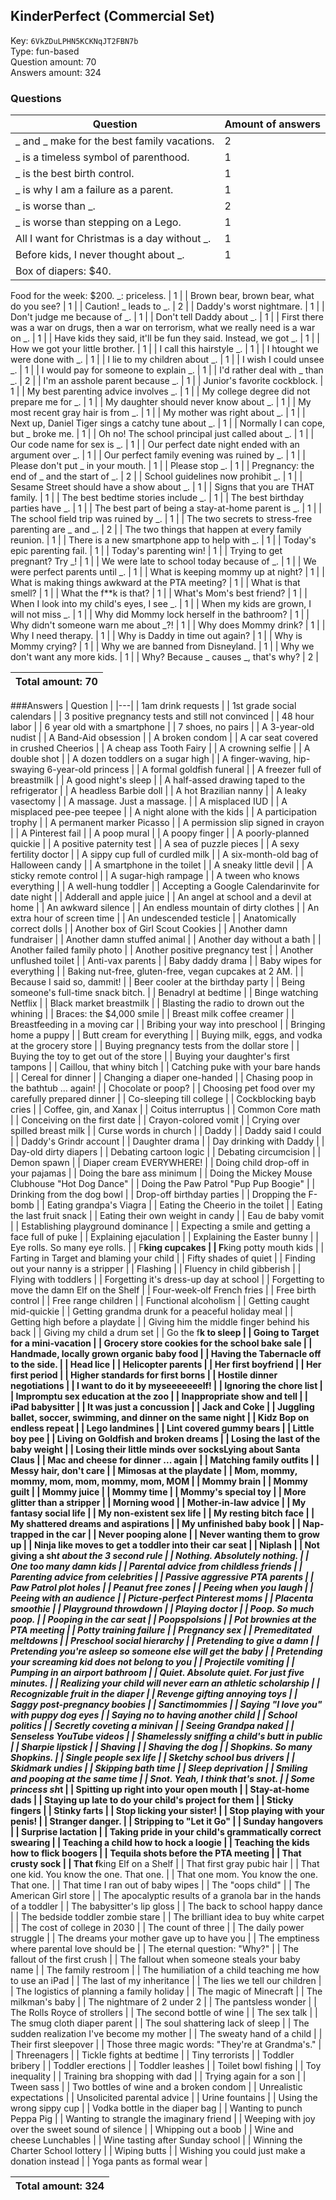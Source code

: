 ## KinderPerfect (Commercial Set)
Key: `6VkZDuLPHN5KCKNqJT2FBN7b`  
Type: fun-based  
Question amount: 70  
Answers amount: 324
### Questions
| Question | Amount of answers |
|---|---|
| _ and _ make for the best family vacations. | 2 |
| _ is a timeless symbol of parenthood. | 1 |
| _ is the best birth control. | 1 |
| _ is why I am a failure as a parent. | 1 |
| _ is worse than _. | 2 |
| _ is worse than stepping on a Lego. | 1 |
| All I want for Christmas is a day without _. | 1 |
| Before kids, I never thought about _. | 1 |
| Box of diapers: $40.
Food for the week: $200.
_: priceless. | 1 |
| Brown bear,
brown bear,
what do
you see? | 1 |
| Caution! _ leads to _. | 2 |
| Daddy's worst nightmare. | 1 |
| Don't judge me because of _. | 1 |
| Don't tell Daddy about _. | 1 |
| First there was a war on drugs, then a war on terrorism, what we really need is a war on _. | 1 |
| Have kids they said, it'll be fun they said. Instead, we got _. | 1 |
| How we got your little brother. | 1 |
| I call this hairstyle _. | 1 |
| I htought we were done with _. | 1 |
| I lie to my children about _. | 1 |
| I wish I could unsee _. | 1 |
| I would pay for someone to explain _. | 1 |
| I'd rather deal with _ than _. | 2 |
| I'm an asshole parent because _. | 1 |
| Junior's favorite cockblock. | 1 |
| My best parenting advice involves _. | 1 |
| My college degree did not prepare me for _. | 1 |
| My daughter should never know about _. | 1 |
| My most recent gray hair is from _. | 1 |
| My mother was right about _. | 1 |
| Next up, Daniel Tiger sings a catchy tune about _. | 1 |
| Normally I can cope, but _ broke me. | 1 |
| Oh no! The school principal just called about _. | 1 |
| Our code name for sex is _. | 1 |
| Our perfect date night ended with an argument over _. | 1 |
| Our perfect family evening was ruined by _. | 1 |
| Please don't put _ in your mouth. | 1 |
| Please stop _. | 1 |
| Pregnancy: the end of _ and the start of _. | 2 |
| School guidelines now prohibit _. | 1 |
| Sesame Street should have a show about _. | 1 |
| Signs that you are THAT family. | 1 |
| The best bedtime stories include _. | 1 |
| The best birthday parties have _. | 1 |
| The best part of being a stay-at-home parent is _. | 1 |
| The school field trip was ruined by _. | 1 |
| The two secrets to stress-free parenting are _ and _. | 2 |
| The two things that happen at every family reunion. | 1 |
| There is a new smartphone app to help with _. | 1 |
| Today's epic parenting fail. | 1 |
| Today's parenting win! | 1 |
| Trying to get pregnant? Try _! | 1 |
| We were late to school today because of _. | 1 |
| We were perfect parents until _. | 1 |
| What is keeping mommy up at night? | 1 |
| What is making things awkward at the PTA meeting? | 1 |
| What is that smell? | 1 |
| What the f**k is that? | 1 |
| What's Mom's best friend? | 1 |
| When I look into my child's eyes, I see _. | 1 |
| When my kids are grown, I will not miss _. | 1 |
| Why did Mommy lock herself in the bathroom? | 1 |
| Why didn't someone warn me about _?! | 1 |
| Why does Mommy drink? | 1 |
| Why I need therapy. | 1 |
| Why is Daddy in time out again? | 1 |
| Why is Mommy crying? | 1 |
| Why we are banned from Disneyland. | 1 |
| Why we don't want any more kids. | 1 |
| Why? Because _ causes _, that's why? | 2 |

|Total amount: 70|
|---|

###Answers
| Question |
|---|
| 1am drink requests |
| 1st grade social calendars |
| 3 positive pregnancy tests and still not convinced |
| 48 hour labor |
| 6 year old with a smartphone |
| 7 shoes, no pairs |
| A 3-year-old nudist |
| A Band-Aid obsession |
| A broken condom |
| A car seat covered in crushed Cheerios |
| A cheap ass Tooth Fairy |
| A crowning selfie |
| A double shot |
| A dozen toddlers on a sugar high |
| A finger-waving, hip-swaying 6-year-old princess |
| A formal goldfish funeral |
| A freezer full of breastmilk |
| A good night's sleep |
| A half-assed drawing taped to the refrigerator |
| A headless Barbie doll |
| A hot Brazilian nanny |
| A leaky vasectomy |
| A massage. Just a massage. |
| A misplaced IUD |
| A misplaced pee-pee teepee |
| A night alone with the kids |
| A participation trophy |
| A permanent marker Picasso |
| A permission slip signed in crayon |
| A Pinterest fail |
| A poop mural |
| A poopy finger |
| A poorly-planned quickie |
| A positive paternity test |
| A sea of puzzle pieces |
| A sexy fertility doctor |
| A sippy cup full of curdled milk |
| A six-month-old bag of Halloween candy |
| A smartphone in the toilet |
| A sneaky little devil |
| A sticky remote control |
| A sugar-high rampage |
| A tween who knows everything |
| A well-hung toddler |
| Accepting a Google Calendarinvite for date night |
| Adderall and apple juice |
| An angel at school and a devil at home |
| An awkward silence |
| An endless mountain of dirty clothes |
| An extra hour of screen time |
| An undescended testicle |
| Anatomically correct dolls |
| Another box of Girl Scout Cookies |
| Another damn fundraiser |
| Another damn stuffed animal |
| Another day without a bath |
| Another failed family photo |
| Another positive pregnancy test |
| Another unflushed toilet |
| Anti-vax parents |
| Baby daddy drama |
| Baby wipes for everything |
| Baking nut-free, gluten-free, vegan cupcakes at 2 AM. |
| Because I said so, dammit! |
| Beer cooler at the birthday party |
| Being someone's full-time snack bitch. |
| Benadryl at bedtime |
| Binge watching Netflix |
| Black market breastmilk |
| Blasting the radio to drown out the whining |
| Braces: the $4,000 smile |
| Breast milk coffee creamer |
| Breastfeeding in a moving car |
| Bribing your way into preschool |
| Bringing home a puppy |
| Butt cream for everything |
| Buying milk, eggs, and vodka at the grocery store |
| Buying pregnancy tests from the dollar store |
| Buying the toy to get out of the store |
| Buying your daughter's first tampons |
| Caillou, that whiny bitch |
| Catching puke with your bare hands |
| Cereal for dinner |
| Changing a diaper one-handed |
| Chasing poop in the bathtub ... again! |
| Chocolate or poop? |
| Choosing pet food over my carefully prepared dinner |
| Co-sleeping till college |
| Cockblocking bayb cries |
| Coffee, gin, and Xanax |
| Coitus interruptus |
| Common Core math |
| Conceiving on the first date |
| Crayon-colored vomit |
| Crying over spilled breast milk |
| Curse words in church |
| Daddy |
| Daddy said I could |
| Daddy's Grindr account |
| Daughter drama |
| Day drinking with Daddy |
| Day-old dirty diapers |
| Debating cartoon logic |
| Debating circumcision |
| Demon spawn |
| Diaper cream EVERYWHERE! |
| Doing child drop-off in your pajamas |
| Doing the bare ass minimum |
| Doing the Mickey Mouse Clubhouse "Hot Dog Dance" |
| Doing the Paw Patrol "Pup Pup Boogie" |
| Drinking from the dog bowl |
| Drop-off birthday parties |
| Dropping the F-bomb |
| Eating grandpa's Viagra |
| Eating the Cheerio in the toilet |
| Eating the last fruit snack |
| Eating their own weight in candy |
| Eau de baby vomit |
| Establishing playground dominance |
| Expecting a smile and getting a face full of puke |
| Explaining ejaculation |
| Explaining the Easter bunny |
| Eye rolls. So many eye rolls. |
| F**king cupcakes |
| F**king potty mouth kids |
| Farting in Target and blaming your child |
| Fifty shades of quiet |
| Finding out your nanny is a stripper |
| Flashing |
| Fluency in child gibberish |
| Flying with toddlers |
| Forgetting it's dress-up day at school |
| Forgetting to move the damn Elf on the Shelf |
| Four-week-olf French fries |
| Free birth control |
| Free range children |
| Functional alcoholism |
| Getting caught mid-quickie |
| Getting grandma drunk for a peaceful holiday meal |
| Getting high before a playdate |
| Giving him the middle finger behind his back |
| Giving my child a drum set |
| Go the f**k to sleep |
| Going to Target for a mini-vacation |
| Grocery store cookies for the school bake sale |
| Handmade, locally grown organic baby food |
| Having the Tabernacle off to the side. |
| Head lice |
| Helicopter parents |
| Her first boyfriend |
| Her first period |
| Higher standards for first borns |
| Hostile dinner negotiations |
| I want to do it by myseeeeeeelf! |
| Ignoring the chore list |
| Impromptu sex education at the zoo |
| Inappropriate show and tell |
| iPad babysitter |
| It was just a concussion |
| Jack and Coke |
| Juggling ballet, soccer, swimming, and dinner on the same night |
| Kidz Bop on endless repeat |
| Lego landmines |
| Lint covered gummy bears |
| Little boy pee |
| Living on Goldfish and broken dreams |
| Losing the last of the baby weight |
| Losing their little minds over socksLying about Santa Claus |
| Mac and cheese for dinner ... again |
| Matching family outfits |
| Messy hair, don't care |
| Mimosas at the playdate |
| Mom, mommy, mommy, mom, mom, mommy, mom, MOM |
| Mommy brain |
| Mommy guilt |
| Mommy juice |
| Mommy time |
| Mommy's special toy |
| More glitter than a stripper |
| Morning wood |
| Mother-in-law advice |
| My fantasy social life |
| My non-existent sex life |
| My resting bitch face |
| My shattered dreams and aspirations |
| My unfinished baby book |
| Nap-trapped in the car |
| Never pooping alone |
| Never wanting them to grow up |
| Ninja like moves to get a toddler into their car seat |
| Niplash |
| Not giving a sh*t about the 3 second rule |
| Nothing. Absolutely nothing. |
| One too many damn kids |
| Parental advice from childless friends |
| Parenting advice from celebrities |
| Passive aggressive PTA parents |
| Paw Patrol plot holes |
| Peanut free zones |
| Peeing when you laugh |
| Peeing with an audience |
| Picture-perfect Pinterest moms |
| Placenta smoothie |
| Playground throwdown |
| Playing doctor |
| Poop. So much poop. |
| Pooping in the car seat |
| Poopspolsions |
| Pot brownies at the PTA meeting |
| Potty training failure |
| Pregnancy sex |
| Premeditated meltdowns |
| Preschool social hierarchy |
| Pretending to give a damn |
| Pretending you're asleep so someone else will get the baby |
| Pretending your screaming kid does not belong to you |
| Projectile vomiting |
| Pumping in an airport bathroom |
| Quiet. Absolute quiet. For just five minutes. |
| Realizing your child will never earn an athletic scholarship |
| Recognizable fruit in the diaper |
| Revenge gifting annoying toys |
| Saggy post-pregnancy boobies |
| Sanctimommies |
| Saying "I love you" with puppy dog eyes |
| Saying no to having another child |
| School politics |
| Secretly coveting a minivan |
| Seeing Grandpa naked |
| Senseless YouTube videos |
| Shamelessly sniffing a child's butt in public |
| Sharpie lipstick |
| Shaving |
| Shaving the dog |
| Shopkins. So many Shopkins. |
| Single people sex life |
| Sketchy school bus drivers |
| Skidmark undies |
| Skipping bath time |
| Sleep deprivation |
| Smiling and pooping at the same time |
| Snot. Yeah, I think that's snot. |
| Some princess sh*t |
| Spitting up right into your open mouth |
| Stay-at-home dads |
| Staying up late to do your child's project for them |
| Sticky fingers |
| Stinky farts |
| Stop licking your sister! |
| Stop playing with your penis! |
| Stranger danger. |
| Stripping to "Let it Go" |
| Sunday hangovers |
| Surprise lactation |
| Taking pride in your child's grammatically correct swearing |
| Teaching a child how to hock a loogie |
| Teaching the kids how to flick boogers |
| Tequila shots before the PTA meeting |
| That crusty sock |
| That f**king Elf on a Shelf |
| That first gray pubic hair |
| That one kid. You know the one. That one. |
| That one mom. You know the one. That one. |
| That time I ran out of baby wipes |
| The "oops child" |
| The American Girl store |
| The apocalyptic results of a granola bar in the hands of a toddler |
| The babysitter's lip gloss |
| The back to school happy dance |
| The bedside toddler zombie stare |
| The brilliant idea to buy white carpet |
| The cost of college in 2030 |
| The count of three |
| The daily power struggle |
| The dreams your mother gave up to have you |
| The emptiness where parental love should be |
| The eternal question: "Why?" |
| The fallout of the first crush |
| The fallout when someone steals your baby name |
| The family restroom |
| The humiliation of a child teaching me how to use an iPad |
| The last of my inheritance |
| The lies we tell our children |
| The logistics of planning a family holiday |
| The magic of Minecraft |
| The milkman's baby |
| The nightmare of 2 under 2 |
| The pantsless wonder |
| The Rolls Royce of strollers |
| The second bottle of wine |
| The sex talk |
| The smug cloth diaper parent |
| The soul shattering lack of sleep |
| The sudden realization I've become my mother |
| The sweaty hand of a child |
| Their first sleepover |
| Those three magic words: "They're at Grandma's." |
| Threenagers |
| Tickle fights at bedtime |
| Tiny terrorists |
| Toddler bribery |
| Toddler erections |
| Toddler leashes |
| Toilet bowl fishing |
| Toy inequality |
| Training bra shopping with dad |
| Trying again for a son |
| Tween sass |
| Two bottles of wine and a broken condom |
| Unrealistic expectations |
| Unsolicited parental advice |
| Urine fountains |
| Using the wrong sippy cup |
| Vodka bottle in the diaper bag |
| Wanting to punch Peppa Pig |
| Wanting to strangle the imaginary friend |
| Weeping with joy over the sweet sound of silence |
| Whipping out a boob |
| Wine and cheese Lunchables |
| Wine tasting after Sunday school |
| Winning the Charter School lottery |
| Wiping butts |
| Wishing you could just make a donation instead |
| Yoga pants as formal wear |

|Total amount: 324|
|---|